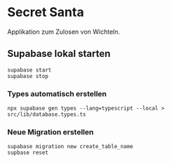 # Secret Santa

Applikation zum Zulosen von Wichteln.

## Supabase lokal starten

```
supabase start
supabase stop
```

### Types automatisch erstellen

```
npx supabase gen types --lang=typescript --local > src/lib/database.types.ts
```

### Neue Migration erstellen

```
supabase migration new create_table_name
supbase reset
```
